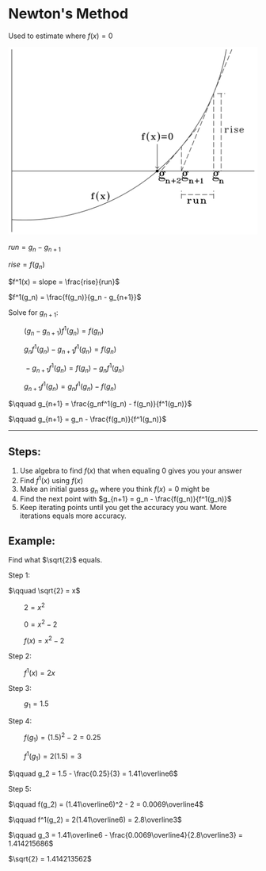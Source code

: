 # Newton's Method

Used to estimate where $f(x) = 0$

![](./newtons_method_diagram.png)

$run = g_n - g_{n+1}$

$rise = f(g_n)$

$f^1(x) = slope = \frac{rise}{run}$

$f^1(g_n) = \frac{f(g_n)}{g_n - g_{n+1}}$

Solve for $g_{n+1}$:

$\qquad (g_n - g_{n+1}) f^1(g_n) = f(g_n)$

$\qquad g_nf^1(g_n) - g_{n+1}f^1(g_n) = f(g_n)$

$\qquad -g_{n+1}f^1(g_n) = f(g_n) - g_nf^1(g_n)$

$\qquad g_{n+1}f^1(g_n) = g_nf^1(g_n) - f(g_n)$

$\qquad g_{n+1} = \frac{g_nf^1(g_n) - f(g_n)}{f^1(g_n)}$

$\qquad g_{n+1} = g_n - \frac{f(g_n)}{f^1(g_n)}$

---
## Steps:
1. Use algebra to find $f(x)$ that when equaling 0 gives you your answer
1. Find $f^1(x)$ using $f(x)$
1. Make an initial guess $g_n$ where you think $f(x)=0$ might be
1. Find the next point with $g_{n+1} = g_n - \frac{f(g_n)}{f^1(g_n)}$
1. Keep iterating points until you get the accuracy you want. More iterations equals more accuracy.

## Example:
Find what $\sqrt{2}$ equals.

Step 1:

$\qquad \sqrt{2} = x$

$\qquad 2 = x^2$

$\qquad 0 = x^2 - 2$

$\qquad f(x) = x^2 - 2$

Step 2:

$\qquad f^1(x) = 2x$

Step 3:

$\qquad g_1 = 1.5$

Step 4:

$\qquad f(g_1) = (1.5)^2 - 2 = 0.25$

$\qquad f^1(g_1) = 2(1.5) = 3$

$\qquad g_2 = 1.5 - \frac{0.25}{3} = 1.41\overline6$

Step 5:

$\qquad f(g_2) = (1.41\overline6)^2 - 2 = 0.0069\overline4$

$\qquad f^1(g_2) = 2(1.41\overline6) = 2.8\overline3$

$\qquad g_3 = 1.41\overline6 - \frac{0.0069\overline4}{2.8\overline3} = 1.414215686$

$\sqrt{2} = 1.414213562$

